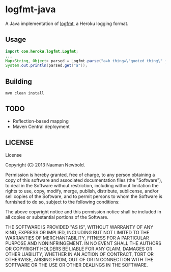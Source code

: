 # logfmt-java
A Java implementation of [logfmt](http://godoc.org/github.com/kr/logfmt), 
a Heroku logging format.

## Usage
```java
import com.heroku.logfmt.Logfmt;
...
Map<String, Object> parsed = Logfmt.parse("a=b thing=\"quoted thing\" justhename".getBytes())
System.out.println(parsed.get("a"));
```

## Building
`mvn clean install`

## TODO
* Reflection-based mapping
* Maven Central deployment

## LICENSE
License

Copyright (C) 2013 Naaman Newbold.

Permission is hereby granted, free of charge, to any person obtaining a copy of this software and associated documentation files (the "Software"), to deal in the Software without restriction, including without limitation the rights to use, copy, modify, merge, publish, distribute, sublicense, and/or sell copies of the Software, and to permit persons to whom the Software is furnished to do so, subject to the following conditions:

The above copyright notice and this permission notice shall be included in all copies or substantial portions of the Software.

THE SOFTWARE IS PROVIDED "AS IS", WITHOUT WARRANTY OF ANY KIND, EXPRESS OR IMPLIED, INCLUDING BUT NOT LIMITED TO THE WARRANTIES OF MERCHANTABILITY, FITNESS FOR A PARTICULAR PURPOSE AND NONINFRINGEMENT. IN NO EVENT SHALL THE AUTHORS OR COPYRIGHT HOLDERS BE LIABLE FOR ANY CLAIM, DAMAGES OR OTHER LIABILITY, WHETHER IN AN ACTION OF CONTRACT, TORT OR OTHERWISE, ARISING FROM, OUT OF OR IN CONNECTION WITH THE SOFTWARE OR THE USE OR OTHER DEALINGS IN THE SOFTWARE.
